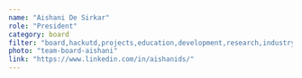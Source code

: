 ```yaml
---
name: "Aishani De Sirkar"
role: "President"
category: board
filter: "board,hackutd,projects,education,development,research,industry"
photo: "team-board-aishani"
link: "https://www.linkedin.com/in/aishanids/"
---
```

